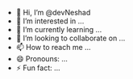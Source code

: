 - 👋 Hi, I’m @devNeshad
- 👀 I’m interested in ...
- 🌱 I’m currently learning ...
- 💞️ I’m looking to collaborate on ...
- 📫 How to reach me ...
- 😄 Pronouns: ...
- ⚡ Fun fact: ...

<!---
devNeshad/devNeshad is a ✨ special ✨ repository because its `README.md` (this file) appears on your GitHub profile.
You can click the Preview link to take a look at your changes.
--->
